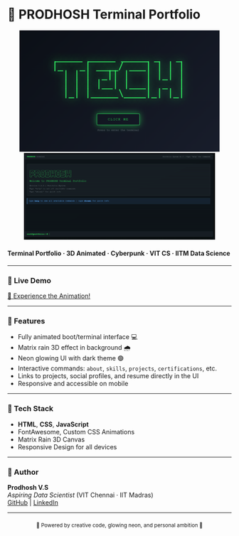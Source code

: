 # 🚀 PRODHOSH Terminal Portfolio

<div align="center">
  <img src="readme-stuff/photo_1.png" width="450"/>
  <br>
  <img src="readme-stuff/photo_2.png" width="430"/>
</div>

#### Terminal Portfolio · 3D Animated · Cyberpunk · VIT CS · IITM Data Science

---

### 🌌 Live Demo

[🚩 Experience the Animation!](https://prodhosh.github.io/portfolio)  

---

### 🧬 Features

- Fully animated boot/terminal interface 💻  
- Matrix rain 3D effect in background 🌧️  
- Neon glowing UI with dark theme 🟢  
- Interactive commands: `about`, `skills`, `projects`, `certifications`, etc.  
- Links to projects, social profiles, and resume directly in the UI  
- Responsive and accessible on mobile  

---

### 📂 Tech Stack

- **HTML**, **CSS**, **JavaScript**
- FontAwesome, Custom CSS Animations  
- Matrix Rain 3D Canvas  
- Responsive Design for all devices  

---

### 👤 Author

**Prodhosh V.S**  
_Aspiring Data Scientist_ (VIT Chennai · IIT Madras)  
[GitHub](https://github.com/prodhosh) | [LinkedIn](https://www.linkedin.com/in/prodhoshvs)

---
<div align="center">
  <sub>
    🚨  Powered by creative code, glowing neon, and personal ambition 🚨
  </sub>
</div>




